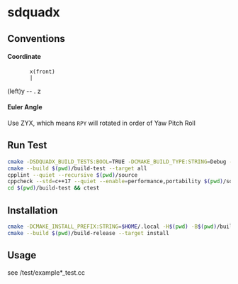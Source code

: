 # sdquadx


## Conventions

#### Coordinate
           x(front)
           |
(left)y -- . z

#### Euler Angle
Use ZYX, which means `RPY` will rotated in order of Yaw Pitch Roll


## Run Test

```sh
cmake -DSDQUADX_BUILD_TESTS:BOOL=TRUE -DCMAKE_BUILD_TYPE:STRING=Debug -H$(pwd) -B$(pwd)/build-test
cmake --build $(pwd)/build-test --target all
cpplint --quiet --recursive $(pwd)/source
cppcheck --std=c++17 --quiet --enable=performance,portability $(pwd)/source
cd $(pwd)/build-test && ctest
```

## Installation

```sh
cmake -DCMAKE_INSTALL_PREFIX:STRING=$HOME/.local -H$(pwd) -B$(pwd)/build-release
cmake --build $(pwd)/build-release --target install
```

## Usage

see /test/example*_test.cc
